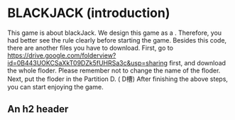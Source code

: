 BLACKJACK (introduction)
============
This game is about blackJack. We design this game as a . Therefore, you had better see the rule clearly before starting the game. 
Besides this code, there are another files you have to download.
First, go to https://drive.google.com/folderview?id=0B443UOKCSaXkT09DZk5fUHRSa3c&usp=sharing first, and download the whole floder. Please remember not to change the name of the floder. Next, put the floder in the Partition D. ( D槽)
After finishing the above steps, you can start enjoying the game.


An h2 header
------------



